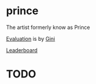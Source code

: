 # prince
The artist formerly know as Prince

[Evaluation](https://inclass.kaggle.com/c/melbourne-datathon-2016/details/evaluation) is by
[Gini](https://www.kaggle.com/wiki/Gini)

[Leaderboard](https://inclass.kaggle.com/c/melbourne-datathon-2016/leaderboard)

# TODO

